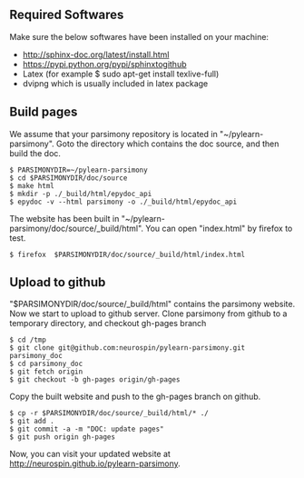 Required Softwares
------------------
Make sure the below softwares have been installed on your machine:

* http://sphinx-doc.org/latest/install.html
* https://pypi.python.org/pypi/sphinxtogithub
* Latex (for example $ sudo apt-get install texlive-full)
* dvipng which is usually included in latex package


Build pages
-----------

We assume that your parsimony repository is located in "~/pylearn-parsimony". Goto the directory which contains the doc source, and then build the doc.

```
$ PARSIMONYDIR=~/pylearn-parsimony
$ cd $PARSIMONYDIR/doc/source
$ make html
$ mkdir -p ./_build/html/epydoc_api
$ epydoc -v --html parsimony -o ./_build/html/epydoc_api
```

The website has been built in "~/pylearn-parsimony/doc/source/_build/html". You can open "index.html" by firefox to test.

```
$ firefox  $PARSIMONYDIR/doc/source/_build/html/index.html
```

Upload to github
----------------
"$PARSIMONYDIR/doc/source/_build/html" contains the parsimony website. Now we start to upload to github server. Clone parsimony from github to a temporary directory, and checkout gh-pages branch

```
$ cd /tmp
$ git clone git@github.com:neurospin/pylearn-parsimony.git parsimony_doc
$ cd parsimony_doc
$ git fetch origin
$ git checkout -b gh-pages origin/gh-pages
```

Copy the built website and push to the gh-pages branch on github.

```
$ cp -r $PARSIMONYDIR/doc/source/_build/html/* ./
$ git add .
$ git commit -a -m "DOC: update pages"
$ git push origin gh-pages
```

Now, you can visit your updated website at http://neurospin.github.io/pylearn-parsimony.

